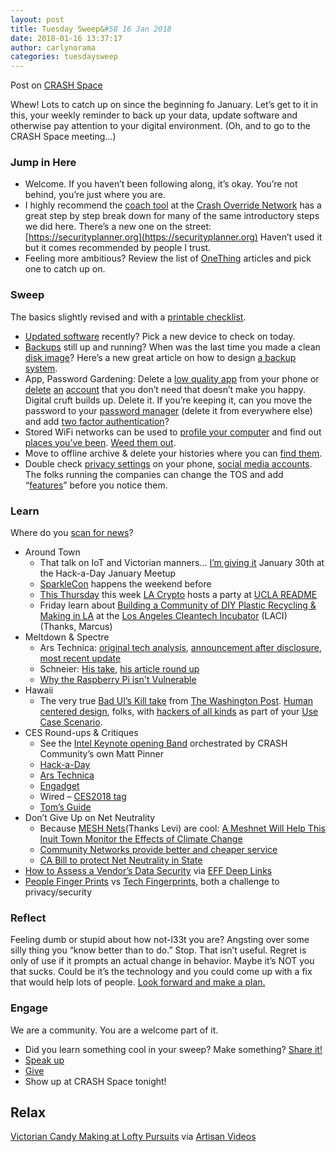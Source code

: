 ```yaml
---
layout: post
title: Tuesday Sweep&#58 16 Jan 2018
date: 2018-01-16 13:37:17
author: carlynorama
categories: tuesdaysweep
---
```


Post on [CRASH Space](https://blog.crashspace.org/2018/01/tuesday-sweep-16-january-2018/)

Whew! Lots to catch up on since the beginning fo January. Let’s get to it in this, your weekly reminder to back up your data, update software and otherwise pay attention to your digital environment. (Oh, and to go to the CRASH Space meeting…)

### Jump in Here

*   Welcome. If you haven’t been following along, it’s okay. You’re not behind, you’re just where you are.
*   I highly recommend the [coach tool](http://www.crashoverridenetwork.com/coach.html) at the [Crash Override Network](http://www.crashoverridenetwork.com/) has a great step by step break down for many of the same introductory steps we did here. There’s a new one on the street: [https://securityplanner.org](https://securityplanner.org) Haven’t used it but it comes recommended by people I trust.
*   Feeling more ambitious? Review the list of [OneThing](https://blog.crashspace.org/tag/onething/) articles and pick one to catch up on.

### Sweep

The basics slightly revised and with a [printable checklist](https://carlynorama.github.io/tuesday/sweep/printable_checklist.html).

*   [Updated software](https://blog.crashspace.org/2016/12/one-thing-to-do-today-tuesday-routine-update-everything/) recently? Pick a new device to check on today.
*   [Backups](https://blog.crashspace.org/2016/11/one-thing-to-do-today-tuesday-sweep-where-are-your-backups/) still up and running? When was the last time you made a clean [disk image](https://blog.crashspace.org/2017/01/one-thing-to-do-today-keep-a-clean-disk-image-on-hand/)? Here’s a new great article on how to design [a backup system](https://www.grahamcluley.com/create-robust-data-backup-plan-make-sure-works/).
*   App, Password Gardening: Delete a [low quality app](https://blog.crashspace.org/2016/12/one-thing-to-do-today-institute-beyonce-rules-for-vetting-apps/) from your phone or [delete](https://blog.crashspace.org/2016/12/one-thing-to-do-today-turn-off-image-loading-for-email/) [an](https://blog.crashspace.org/2016/12/one-thing-to-do-today-turn-off-image-loading-for-email/) [account](https://blog.crashspace.org/2016/11/one-thing-to-do-today-delete-your-account/) that you don’t need that doesn’t make you happy. Digital cruft builds up. Delete it. If you’re keeping it, can you move the password to your [password manager](https://blog.crashspace.org/2016/11/one-thing-to-do-today-what-passwords-do-you-have-anyway/) (delete it from everywhere else) and add [two factor authentication](https://blog.crashspace.org/2016/11/one-thing-to-do-today-enable-two-factor-authorization/)?
*   Stored WiFi networks can be used to [profile your computer](https://www.theatlantic.com/technology/archive/2017/04/when-apps-collude-to-steal-your-data/522177/) and find out [places you’ve been](https://www.eff.org/deeplinks/2014/07/your-android-device-telling-world-where-youve-been). [Weed them out](http://www.tomsguide.com/faq/id-2322427/erase-previous-connections-laptop.html).
*   Move to offline archive & delete your histories where you can [find them](https://support.google.com/accounts/answer/7028918).
*   Double check [privacy settings](https://blog.crashspace.org/2016/12/one-thing-to-do-today-if-one-must-use-social-media-follow-army-rules/) on your phone, [social media accounts](https://ssd.eff.org/en/module/protecting-yourself-social-networks). The folks running the companies can change the TOS and add “[features](https://ssd.eff.org/en/module/facebook-groups-reducing-risks)” before you notice them.

### Learn

Where do you [scan for news](https://carlynorama.github.io/tuesday/learn/)?

*   Around Town
    *   That talk on IoT and Victorian manners… [I’m giving it](https://www.meetup.com/Hackaday-Los-Angeles/events/246422397/) January 30th at the Hack-a-Day January Meetup
    *   [SparkleCon](http://www.sparklecon.org/) happens the weekend before
    *   [This Thursday](https://readme.gseis.ucla.edu/2018/01/03/join-readme-and-la-cryptoparty-for-consorting-cryptos-removing-the-training-wheels/) this week [LA Crypto](http://crypto.la/) hosts a party at [UCLA README](https://readme.gseis.ucla.edu/)
    *   Friday learn about [Building a Community of DIY Plastic Recycling & Making in LA](https://www.eventbrite.com/e/building-a-community-of-diy-plastic-recycling-making-in-la-tickets-41859677422?aff=Marcus) at the [Los Angeles Cleantech Incubator](https://laincubator.org/) (LACI) (Thanks, Marcus)
*   Meltdown & Spectre
    *   Ars Technica: [original tech analysis](https://arstechnica.com/gadgets/2018/01/whats-behind-the-intel-design-flaw-forcing-numerous-patches/), [announcement after disclosure](https://arstechnica.com/gadgets/2018/01/meltdown-and-spectre-every-modern-processor-has-unfixable-security-flaws/), [most recent update](https://arstechnica.com/gadgets/2018/01/spectre-and-meltdown-patches-causing-trouble-as-realistic-attacks-get-closer/)
    *   Schneier: [His take](https://www.schneier.com/blog/archives/2018/01/spectre_and_mel_1.html), [his article round up](https://www.schneier.com/blog/archives/2018/01/spectre_and_mel.html)
    * [Why the Raspberry Pi isn't Vulnerable](https://www.raspberrypi.org/blog/why-raspberry-pi-isnt-vulnerable-to-spectre-or-meltdown/)
*   Hawaii
    *   The very true [Bad UI’s Kill take](https://www.ixquick.com/do/dsearch?query=bad+UI+Kills&cat=web&pl=opensearch&language=english) from [The Washington Post](https://www.washingtonpost.com/news/post-nation/wp/2018/01/14/hawaii-missile-alert-how-one-employee-pushed-the-wrong-button-and-caused-a-wave-of-panic/?utm_term=.eb47c9eece40). [Human centered design](https://www.plusacumen.org/courses/introduction-human-centered-design), folks, with [hackers of all kinds](https://blog.crashspace.org/2016/12/one-thing-to-do-today-threat-model-part-2-who-is-the-threat-anyway/) as part of your [Use Case Scenario](http://www.humanfactors.com/newsletters/tell_me_the_story.asp).
*   CES Round-ups & Critiques
    *   See the [Intel Keynote opening Band](https://newsroom.intel.com/news/2018-ces-keynote-intel-brian-krzanich/) orchestrated by CRASH Community’s own Matt Pinner
    *   [Hack-a-Day](https://hackaday.com/2018/01/14/hackaday-links-the-s-in-ces-stands-for-snake-oil/)
    *   [Ars Technica](https://arstechnica.com/gadgets/2018/01/the-best-pcs-gadgets-and-wearables-of-ces-2018/)
    *   [Engadget](https://www.engadget.com/2018/01/11/best-of-ces-2018-winners/)
    *   Wired – [CES2018 tag](https://www.wired.com/tag/ces2018/)
    *   [Tom’s Guide](https://www.tomsguide.com/us/pictures-story/1389-ces-awards-2018.html)
*   Don’t Give Up on Net Neutrality
    *   Because [MESH Nets](https://www.lacbp.org/blog/test-link-one)(Thanks Levi) are cool: [A Meshnet Will Help This Inuit Town Monitor the Effects of Climate Change](https://motherboard.vice.com/en_us/article/qvwnzd/rightmesh-is-building-a-meshnet-in-rigolet-labrador-enuk-app)
    *   [Community Networks provide better and cheaper service](https://muninetworks.org/content/pricing-report-berkman-klein-center-muni-subscribers-get-better-rates)
    *   [CA Bill to protect Net Neutrality in State](https://www.eff.org/deeplinks/2018/01/california-introduces-its-own-bill-protect-net-neutrality)
*   [How to Assess a Vendor’s Data Security](https://www.eff.org/deeplinks/2018/01/how-assess-vendors-data-security) via [EFF Deep Links](https://www.eff.org/deeplinks/)
*   [People Finger Prints](https://motherboard.vice.com/en_us/article/43q4jp/aadhaar-hack-insecure-biometric-id-system) vs [Tech Fingerprints](https://www.schneier.com/blog/archives/2018/01/fingerprinting_6.html), both a challenge to privacy/security

### Reflect

Feeling dumb or stupid about how not-l33t you are? Angsting over some silly thing you “know better than to do.” Stop. That isn’t useful. Regret is only of use if it prompts an actual change in behavior. Maybe it’s NOT you that sucks. Could be it’s the technology and you could come up with a fix that would help lots of people. [Look forward and make a plan.](https://blog.crashspace.org/2016/11/one-thing-to-do-today-add-self-review-to-tuesday-checklist/)

### Engage

We are a community. You are a welcome part of it.

*   Did you learn something cool in your sweep? Make something? [Share it!](https://blog.crashspace.org/2017/05/tuesday-sweep-9-may-2017/)
*   [Speak up](https://blog.crashspace.org/2016/12/one-thing-to-do-today-collect-phone-numbers-for-future-tuesday-sweeps/)
*   [Give](https://blog.crashspace.org/2016/11/one-thing-to-do-today-plan-a-way-to-give-to-the-cause-regularly/)
*   Show up at CRASH Space tonight!

## Relax

[Victorian Candy Making at Lofty Pursuits](https://www.youtube.com/channel/UC_XymTM6N6skpE0J6vKYh9g?&ab_channel=LoftyPursuits) via [Artisan Videos](https://www.reddit.com/r/ArtisanVideos/)
